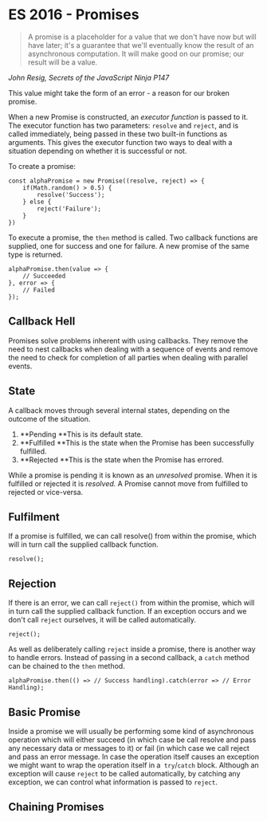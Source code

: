 # ES 2016 - Promises

> A promise is a placeholder for a value that we don't have now but will have later; it's a guarantee that we'll eventually know the result of an asynchronous computation. It will make good on our promise; our result will be a value.

_John Resig, Secrets of the JavaScript Ninja P147_

This value might take the form of an error - a reason for our broken promise.

When a new Promise is constructed, an _executor function_ is passed to it. The executor function has two parameters: `resolve` and `reject`, and is called immediately, being passed in these two built-in functions as arguments. This gives the executor function two ways to deal with a situation depending on whether it is successful or not.

To create a promise:

```
const alphaPromise = new Promise((resolve, reject) => {
    if(Math.random() > 0.5) {
        resolve('Success');
    } else {
        reject('Failure');
    }
})
```

To execute a promise, the `then` method is called. Two callback functions are supplied, one for success and one for failure. A new promise of the same type is returned.

```
alphaPromise.then(value => {
    // Succeeded
}, error => {
    // Failed
});
```

## Callback Hell

Promises solve problems inherent with using callbacks. They remove the need to nest callbacks when dealing with a sequence of events and remove the need to check for completion of all parties when dealing with parallel events.

## State

A callback moves through several internal states, depending on the outcome of the situation.

1. **Pending **This is its default state. 
2. **Fulfilled **This is the state when the Promise has been successfully fulfilled.
3. **Rejected **This is the state when the Promise has errored.

While a promise is pending it is known as an _unresolved_ promise. When it is fulfilled or rejected it is _resolved._ A Promise cannot move from fulfilled to rejected or vice-versa.

## Fulfilment

If a promise is fulfilled, we can call resolve\(\) from within the promise, which will in turn call the supplied callback function.

```
resolve();
```

## **Rejection**

If there is an error, we can call `reject()` from within the promise, which will in turn call the supplied callback function. If an exception occurs and we don't call `reject` ourselves, it will be called automatically.

```
reject();
```

As well as deliberately calling `reject`  inside a promise, there is another way to handle errors. Instead of passing in a second callback, a `catch` method can be chained to the `then` method.

```
alphaPromise.then(() => // Success handling).catch(error => // Error Handling);
```

## Basic Promise

Inside a promise we will usually be performing some kind of asynchronous operation which will either succeed \(in which case be call resolve and pass any necessary data or messages to it\) or fail \(in which case we call reject and pass an error message. In case the operation itself causes an exception we might want to wrap the operation itself in a` try`/`catch` block. Although an exception will cause `reject` to be called automatically, by catching any exception, we can control what information is passed to `reject`.

## Chaining Promises









